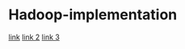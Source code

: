 # Hadoop-implementation
[link](https://www.projectpro.io/hadoop-tutorial/big-data-hadoop-tutorial)
[link 2](https://docs.google.com/document/d/1-BKY9iBpkm2dSbO7OKc33JBa4CZymOCiwl1EWaFqeBQ/edit)
[link 3](https://docs.google.com/document/d/1y9gqQH5ZyMSi4ZZq3NyRzTdHlwCYqblvf2TFrvSSf1I/edit)
